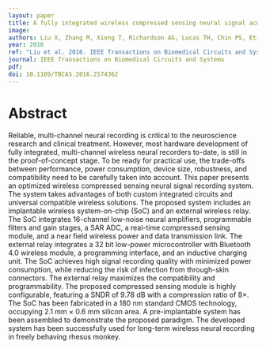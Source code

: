 ```yaml
---
layout: paper
title: A fully integrated wireless compressed sensing neural signal acquisition system for chronic recording and brain machine interface
image:
authors: Liu X, Zhang M, Xiong T, Richardson AG, Lucas TH, Chin PS, Etienne-Cummings R, Tran TD, and Van der Spiegel J.
year: 2016
ref: "Liu et al. 2016. IEEE Transactions on Biomedical Circuits and Systems."
journal: IEEE Transactions on Biomedical Circuits and Systems
pdf:
doi: 10.1109/TBCAS.2016.2574362
---
```


# Abstract
Reliable, multi-channel neural recording is critical to the neuroscience research and clinical treatment. However, most hardware development of fully integrated, multi-channel wireless neural recorders to-date, is still in the proof-of-concept stage. To be ready for practical use, the trade-offs between performance, power consumption, device size, robustness, and compatibility need to be carefully taken into account. This paper presents an optimized wireless compressed sensing neural signal recording system. The system takes advantages of both custom integrated circuits and universal compatible wireless solutions. The proposed system includes an implantable wireless system-on-chip (SoC) and an external wireless relay. The SoC integrates 16-channel low-noise neural amplifiers, programmable filters and gain stages, a SAR ADC, a real-time compressed sensing module, and a near field wireless power and data transmission link. The external relay integrates a 32 bit low-power microcontroller with Bluetooth 4.0 wireless module, a programming interface, and an inductive charging unit. The SoC achieves high signal recording quality with minimized power consumption, while reducing the risk of infection from through-skin connectors. The external relay maximizes the compatibility and programmability. The proposed compressed sensing module is highly configurable, featuring a SNDR of 9.78 dB with a compression ratio of 8×. The SoC has been fabricated in a 180 nm standard CMOS technology, occupying 2.1 mm × 0.6 mm silicon area. A pre-implantable system has been assembled to demonstrate the proposed paradigm. The developed system has been successfully used for long-term wireless neural recording in freely behaving rhesus monkey.
